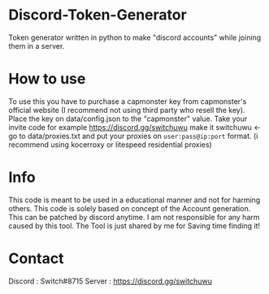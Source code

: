 # Discord-Token-Generator
Token generator written in python to make "discord accounts" while joining them in a server.

# How to use

To use this you have to purchase a capmonster key from capmonster's official website (I recommend not using third party who resell the key).
Place the key on data/config.json to the "capmonster" value.
Take your invite code for example
https://discord.gg/switchuwu
make it switchuwu <-
go to data/proxies.txt and put your proxies on `user:pass@ip:port` format. (i recommend using kocerroxy or litespeed residential proxies)

# Info

This code is meant to be used in a educational manner and not for harming others. This code is solely based on concept of the Account generation. This can be patched by discord anytime.
I am not responsible for any harm caused by this tool. The Tool is just shared by me for Saving time finding it!

# Contact

Discord : Switch#8715
Server : https://discord.gg/switchuwu
